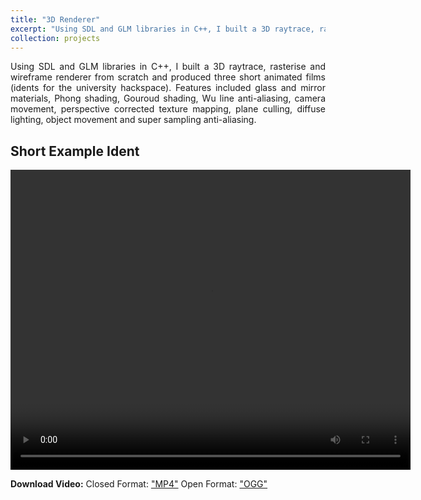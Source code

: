 ```yaml
---
title: "3D Renderer"
excerpt: "Using SDL and GLM libraries in C++, I built a 3D raytrace, rasterise and wireframe renderer from scratch and produced three short animated films (idents for the university hackspace). Features included glass and mirror materials, Phong shading, Gouroud shading, Wu line anti-aliasing, camera movement, perspective corrected texture mapping, plane culling, diffuse lighting, object movement and super sampling anti-aliasing.<br/><img src='/images/projects/3d_renderer/cornell_box.png'>"
collection: projects
---
```


<div style="text-align: justify">
Using SDL and GLM libraries in C++, I built a 3D raytrace, rasterise and wireframe renderer from scratch and produced three short animated films (idents for the university hackspace). Features included glass and mirror materials, Phong shading, Gouroud shading, Wu line anti-aliasing, camera movement, perspective corrected texture mapping, plane culling, diffuse lighting, object movement and super sampling anti-aliasing.
</div>

## Short Example Ident
<video width="640" height="480" controls="controls">
<source src="/images/projects/3d_renderer/raytrace.mp4" type="video/mp4">
<source src="/images/projects/3d_renderer/raytrace.webm" type="video/webm">
<source src="/images/projects/3d_renderer/raytrace.ogv" type="video/ogg">
</video>

<p> <strong>Download Video:</strong>
    Closed Format:  <a href="/images/projects/3d_renderer/raytrace.mp4">"MP4"</a>
    Open Format:    <a href="/images/projects/3d_renderer/raytrace.ogv">"OGG"</a>
</p>
